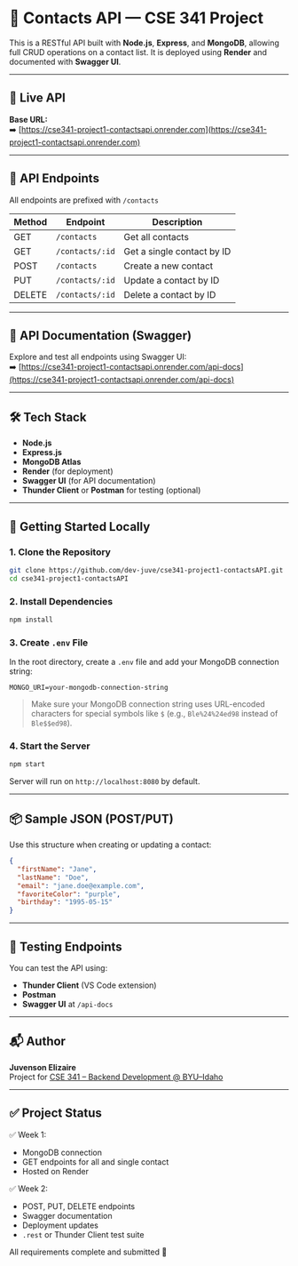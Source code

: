 # 📇 Contacts API — CSE 341 Project

This is a RESTful API built with **Node.js**, **Express**, and **MongoDB**, allowing full CRUD operations on a contact list. It is deployed using **Render** and documented with **Swagger UI**.

---

## 🔗 Live API

**Base URL:**  
➡️ [https://cse341-project1-contactsapi.onrender.com](https://cse341-project1-contactsapi.onrender.com)

---

## 📁 API Endpoints

All endpoints are prefixed with `/contacts`

| Method | Endpoint         | Description                      |
|--------|------------------|----------------------------------|
| GET    | `/contacts`      | Get all contacts                 |
| GET    | `/contacts/:id`  | Get a single contact by ID       |
| POST   | `/contacts`      | Create a new contact             |
| PUT    | `/contacts/:id`  | Update a contact by ID           |
| DELETE | `/contacts/:id`  | Delete a contact by ID           |

---

## 🧪 API Documentation (Swagger)

Explore and test all endpoints using Swagger UI:  
➡️ [https://cse341-project1-contactsapi.onrender.com/api-docs](https://cse341-project1-contactsapi.onrender.com/api-docs)

---

## 🛠 Tech Stack

- **Node.js**
- **Express.js**
- **MongoDB Atlas**
- **Render** (for deployment)
- **Swagger UI** (for API documentation)
- **Thunder Client** or **Postman** for testing (optional)

---

## 🚀 Getting Started Locally

### 1. Clone the Repository

```bash
git clone https://github.com/dev-juve/cse341-project1-contactsAPI.git
cd cse341-project1-contactsAPI
```

### 2. Install Dependencies

```bash
npm install
```

### 3. Create `.env` File

In the root directory, create a `.env` file and add your MongoDB connection string:

```env
MONGO_URI=your-mongodb-connection-string
```

> Make sure your MongoDB connection string uses URL-encoded characters for special symbols like `$` (e.g., `Ble%24%24ed98` instead of `Ble$$ed98`).

### 4. Start the Server

```bash
npm start
```

Server will run on `http://localhost:8080` by default.

---

## 📦 Sample JSON (POST/PUT)

Use this structure when creating or updating a contact:

```json
{
  "firstName": "Jane",
  "lastName": "Doe",
  "email": "jane.doe@example.com",
  "favoriteColor": "purple",
  "birthday": "1995-05-15"
}
```

---

## 🧪 Testing Endpoints

You can test the API using:

- **Thunder Client** (VS Code extension)
- **Postman**
- **Swagger UI** at `/api-docs`

---

## 📬 Author

**Juvenson Elizaire**  
Project for [CSE 341 – Backend Development @ BYU–Idaho](https://www.byui.edu/online)

---

## ✅ Project Status

✅ Week 1:  
- MongoDB connection  
- GET endpoints for all and single contact  
- Hosted on Render

✅ Week 2:  
- POST, PUT, DELETE endpoints  
- Swagger documentation  
- Deployment updates  
- `.rest` or Thunder Client test suite

All requirements complete and submitted 🎉